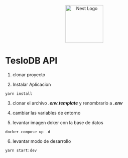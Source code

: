 <p align="center">
  <a href="http://nestjs.com/" target="blank"><img src="https://nestjs.com/img/logo-small.svg" width="120" alt="Nest Logo" /></a>
</p>

# TesloDB API

1. clonar proyecto

2. Instalar Aplicacion

```
yarn install
```

3. clonar el archivo ___.env.template___ y renombrarlo a ___.env___

4. cambiar las variables de entorno


5. levantar imagen doker con la base de datos

```
docker-compose up -d
```
6. levantar modo de desarrollo

```
yarn start:dev
```

